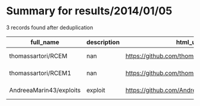 
# Summary for results/2014/01/05
    
3 records found after deduplication

| full_name | description | html_url | matched_list | matched_count | pushed_at | size | stargazers_count | language | forks_count |
|-------------------------|---------------|--------------------------------------------|----------------|-----------------|---------------------------|--------|--------------------|------------|---------------|
| thomassartori/RCEM | nan | https://github.com/thomassartori/RCEM | ['rce'] | 1 | 2014-01-05 22:04:43+00:00 | 84 | 0 | | 0 |
| thomassartori/RCEM1 | nan | https://github.com/thomassartori/RCEM1 | ['rce'] | 1 | 2014-01-05 21:56:05+00:00 | 192 | 0 | Python | 0 |
| AndreeaMarin43/exploits | exploit | https://github.com/AndreeaMarin43/exploits | ['exploit'] | 1 | 2014-01-05 07:21:23+00:00 | 100 | 0 | nan | 0 |
